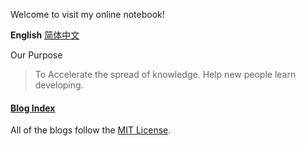 Welcome to visit my online notebook!

**English** [简体中文](https://amazingkenneth.github.io/index/zh-cn)

Our Purpose
> To Accelerate the spread of knowledge. Help new people learn developing.

#### [Blog Index](https://amazingkenneth.github.io/blogs/index.html)

All of the blogs follow the [MIT License](https://opensource.org/licenses/MIT).
